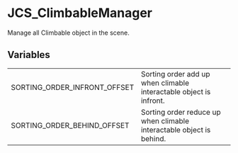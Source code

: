 # JCS_ClimbableManager

Manage all Climbable object in the scene.


## Variables

<table>
  <tr>
    <td>SORTING_ORDER_INFRONT_OFFSET</td>
    <td>Sorting order add up when climable interactable object is infront.</td>
  </tr>
  <tr>
    <td>SORTING_ORDER_BEHIND_OFFSET</td>
    <td>Sorting order reduce up when climable interactable object is behind.</td>
  </tr>
</table>
